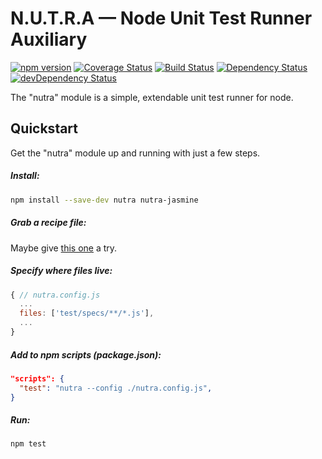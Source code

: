 # N.U.T.R.A — Node Unit Test Runner Auxiliary
[![npm version](https://badge.fury.io/js/nutra.svg)](https://badge.fury.io/js/nutra)
[![Coverage Status](https://coveralls.io/repos/github/m-a-r-c-e-l-i-n-o/nutra/badge.svg?branch=master)](https://coveralls.io/github/m-a-r-c-e-l-i-n-o/nutra?branch=master)
[![Build Status](https://travis-ci.org/m-a-r-c-e-l-i-n-o/nutra.svg?branch=master)](https://travis-ci.org/m-a-r-c-e-l-i-n-o/nutra)
[![Dependency Status](https://david-dm.org/m-a-r-c-e-l-i-n-o/nutra.svg)](https://david-dm.org/m-a-r-c-e-l-i-n-o/nutra)
[![devDependency Status](https://david-dm.org/m-a-r-c-e-l-i-n-o/nutra/dev-status.svg)](https://david-dm.org/m-a-r-c-e-l-i-n-o/nutra#info=devDependencies)

The "nutra" module is a simple, extendable unit test runner for node.

## Quickstart
Get the "nutra" module up and running with just a few steps.
##### Install:
```bash
npm install --save-dev nutra nutra-jasmine
```

##### Grab a recipe file:
Maybe give [this one](https://github.com/m-a-r-c-e-l-i-n-o/nutra/blob/master/recipes/jasmine/nutra.config.js) a try.

##### Specify where files live:
```js
{ // nutra.config.js
  ...
  files: ['test/specs/**/*.js'],
  ...
}
```
##### Add to npm scripts (package.json):
```json
"scripts": {
  "test": "nutra --config ./nutra.config.js",
}
```
##### Run:
```bash
npm test
```
